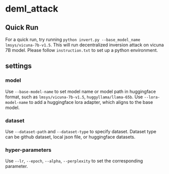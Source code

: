 # deml_attack
## Quick Run
For a quick run, try running `python invert.py --base_model_name lmsys/vicuna-7b-v1.5`. This will run decentralized inversion attack on vicuna 7B model. Please follow `instruction.txt` to set up a python environment.

## settings
### model
Use `--base-model-name` to set model name or model path in huggingface format, such as `lmsys/vicuna-7b-v1.5`, `huggyllama/llama-65b`.
Use `--lora-model-name` to add a huggingface lora adapter, which aligns to the base model.

### dataset
Use `--dataset-path` and `--dataset-type` to specify dataset. Dataset type can be github dataset, local json file, or huggingface datasets.

### hyper-parameters
Use `--lr`, `--epoch`, `--alpha`, `--perplexity` to set the corresponding parameter.
